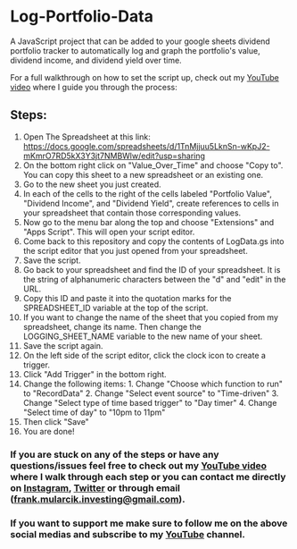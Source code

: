 # Log-Portfolio-Data
A JavaScript project that can be added to your google sheets dividend portfolio tracker to automatically log and graph the portfolio's value, dividend income, and dividend yield over time.

For a full walkthrough on how to set the script up, check out my [YouTube video]() where I guide you through the process: 

## Steps:

1. Open The Spreadsheet at this link: https://docs.google.com/spreadsheets/d/1TnMjjuu5LknSn-wKpJ2-mKmrO7RD5kX3Y3jt7NMBWlw/edit?usp=sharing
2. On the bottom right click on "Value_Over_Time" and choose "Copy to".  You can copy this sheet to a new spreadsheet or an existing one.
3. Go to the new sheet you just created.
4. In each of the cells to the right of the cells labeled "Portfolio Value", "Dividend Income", and "Dividend Yield", create references to cells in your spreadsheet that contain those corresponding values.
5. Now go to the menu bar along the top and choose "Extensions" and "Apps Script".  This will open your script editor.
6. Come back to this repository and copy the contents of LogData.gs into the script editor that you just opened from your spreadsheet.
7. Save the script.
8. Go back to your spreadsheet and find the ID of your spreadsheet.  It is the string of alphanumeric characters between the "d" and "edit" in the URL.
9. Copy this ID and paste it into the quotation marks for the SPREADSHEET_ID variable at the top of the script.
10. If you want to change the name of the sheet that you copied from my spreadsheet, change its name.  Then change the LOGGING_SHEET_NAME variable to the new name of your sheet.
11. Save the script again.
12. On the left side of the script editor, click the clock icon to create a trigger.
13. Click "Add Trigger" in the bottom right.  
14. Change the following items:
          1. Change "Choose which function to run" to "RecordData"
          2. Change "Select event source" to "Time-driven"
          3. Change "Select type of time based trigger" to "Day timer"
          4. Change "Select time of day" to "10pm to 11pm"
15. Then click "Save"
16. You are done!  

### If you are stuck on any of the steps or have any questions/issues feel free to check out my [YouTube video]() where I walk through each step or you can contact me directly on [Instagram](https://www.instagram.com/frankmularcik/), [Twitter](https://twitter.com/FrankMularcik) or through email (frank.mularcik.investing@gmail.com).

### If you want to support me make sure to follow me on the above social medias and subscribe to my [YouTube](https://www.youtube.com/c/FrankMularcik) channel.
